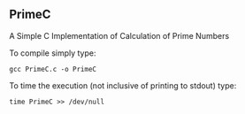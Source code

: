 PrimeC
---------------------------------------------------------
A Simple C Implementation of Calculation of Prime Numbers

To compile simply type:

```
gcc PrimeC.c -o PrimeC
```

To time the execution (not inclusive of printing to stdout) type:

```
time PrimeC >> /dev/null
```
